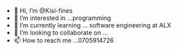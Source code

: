 - 👋 Hi, I’m @Kisi-fines
- 👀 I’m interested in ...programming
- 🌱 I’m currently learning ... software engineering at ALX
- 💞️ I’m looking to collaborate on ...
- 📫 How to reach me ...0705914726

<!---
Kisi-fines/Kisi-fines is a ✨ special ✨ repository because its `README.md` (this file) appears on your GitHub profile.
You can click the Preview link to take a look at your changes.
--->
